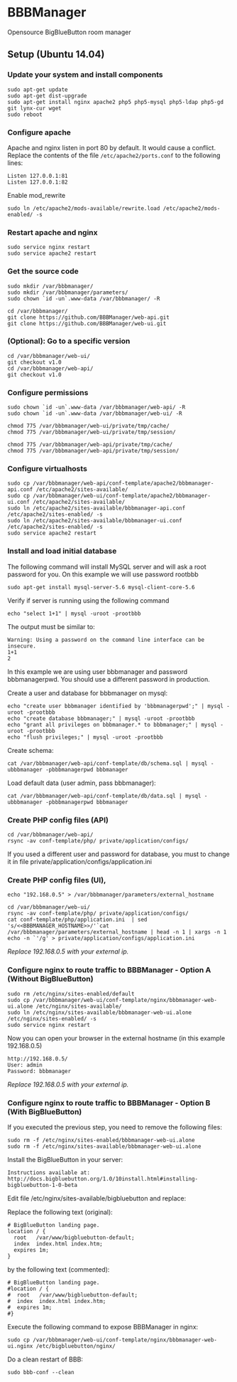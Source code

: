 # BBBManager

Opensource BigBlueButton room manager

## Setup (Ubuntu 14.04)

### Update your system and install components

    sudo apt-get update
    sudo apt-get dist-upgrade
    sudo apt-get install nginx apache2 php5 php5-mysql php5-ldap php5-gd git lynx-cur wget
    sudo reboot

### Configure apache

Apache and nginx listen in port 80 by default. It would cause a conflict.
Replace the contents of the file `/etc/apache2/ports.conf` to the following lines:

    Listen 127.0.0.1:81
    Listen 127.0.0.1:82

Enable mod_rewrite

    sudo ln /etc/apache2/mods-available/rewrite.load /etc/apache2/mods-enabled/ -s

### Restart apache and nginx

    sudo service nginx restart
    sudo service apache2 restart

    
### Get the source code

    sudo mkdir /var/bbbmanager/
    sudo mkdir /var/bbbmanager/parameters/
    sudo chown `id -un`.www-data /var/bbbmanager/ -R
    
    cd /var/bbbmanager/
    git clone https://github.com/BBBManager/web-api.git
    git clone https://github.com/BBBManager/web-ui.git

### (Optional): Go to a specific version

    cd /var/bbbmanager/web-ui/
    git checkout v1.0
    cd /var/bbbmanager/web-api/
    git checkout v1.0
    
### Configure permissions

    sudo chown `id -un`.www-data /var/bbbmanager/web-api/ -R
    sudo chown `id -un`.www-data /var/bbbmanager/web-ui/ -R

    chmod 775 /var/bbbmanager/web-ui/private/tmp/cache/
    chmod 775 /var/bbbmanager/web-ui/private/tmp/session/

    chmod 775 /var/bbbmanager/web-api/private/tmp/cache/
    chmod 775 /var/bbbmanager/web-api/private/tmp/session/

### Configure virtualhosts

    sudo cp /var/bbbmanager/web-api/conf-template/apache2/bbbmanager-api.conf /etc/apache2/sites-available/
    sudo cp /var/bbbmanager/web-ui/conf-template/apache2/bbbmanager-ui.conf /etc/apache2/sites-available/
    sudo ln /etc/apache2/sites-available/bbbmanager-api.conf /etc/apache2/sites-enabled/ -s
    sudo ln /etc/apache2/sites-available/bbbmanager-ui.conf /etc/apache2/sites-enabled/ -s
    sudo service apache2 restart

### Install and load initial database

The following command will install MySQL server and will ask a root password for you. On this example we will use password rootbbb

    sudo apt-get install mysql-server-5.6 mysql-client-core-5.6
    
Verify if server is running using the following command

    echo "select 1+1" | mysql -uroot -prootbbb

The output must be similar to:

    Warning: Using a password on the command line interface can be insecure.
    1+1
    2

In this example we are using user bbbmanager and password bbbmanagerpwd. You should use a different password in production.

Create a user and database for bbbmanager on mysql:

    echo "create user bbbmanager identified by 'bbbmanagerpwd';" | mysql -uroot -prootbbb
    echo "create database bbbmanager;" | mysql -uroot -prootbbb
    echo "grant all privileges on bbbmanager.* to bbbmanager;" | mysql -uroot -prootbbb
    echo "flush privileges;" | mysql -uroot -prootbbb

Create schema:

    cat /var/bbbmanager/web-api/conf-template/db/schema.sql | mysql -ubbbmanager -pbbbmanagerpwd bbbmanager

Load default data (user admin, pass bbbmanager):

    cat /var/bbbmanager/web-api/conf-template/db/data.sql | mysql -ubbbmanager -pbbbmanagerpwd bbbmanager

### Create PHP config files (API)
    cd /var/bbbmanager/web-api/
    rsync -av conf-template/php/ private/application/configs/
    
If you used a different user and password for database, you must to change it in file private/application/configs/application.ini

### Create PHP config files (UI), 

    echo "192.168.0.5" > /var/bbbmanager/parameters/external_hostname
    
    cd /var/bbbmanager/web-ui/
    rsync -av conf-template/php/ private/application/configs/
    cat conf-template/php/application.ini  | sed 's/<<BBBMANAGER_HOSTNAME>>/'`cat /var/bbbmanager/parameters/external_hostname | head -n 1 | xargs -n 1 echo -n `'/g' > private/application/configs/application.ini

*Replace 192.168.0.5 with your external ip.*

### Configure nginx to route traffic to BBBManager - Option A (Without BigBlueButton)
    sudo rm /etc/nginx/sites-enabled/default
    sudo cp /var/bbbmanager/web-ui/conf-template/nginx/bbbmanager-web-ui.alone /etc/nginx/sites-available/
    sudo ln /etc/nginx/sites-available/bbbmanager-web-ui.alone /etc/nginx/sites-enabled/ -s
    sudo service nginx restart

Now you can open your browser in the external hostname (in this example 192.168.0.5)

    http://192.168.0.5/
    User: admin
    Password: bbbmanager

*Replace 192.168.0.5 with your external ip.*

### Configure nginx to route traffic to BBBManager - Option B (With BigBlueButton)
If you executed the previous step, you need to remove the following files:

    sudo rm -f /etc/nginx/sites-enabled/bbbmanager-web-ui.alone
    sudo rm -f /etc/nginx/sites-available/bbbmanager-web-ui.alone

Install the BigBlueButton in your server:

    Instructions available at: http://docs.bigbluebutton.org/1.0/10install.html#installing-bigbluebutton-1-0-beta

Edit file /etc/nginx/sites-available/bigbluebutton and replace:

Replace the following text (original):

    # BigBlueButton landing page.
    location / {
      root   /var/www/bigbluebutton-default;
      index  index.html index.htm;
      expires 1m;
    }

by the following text (commented):

    # BigBlueButton landing page.
    #location / {
    #  root   /var/www/bigbluebutton-default;
    #  index  index.html index.htm;
    #  expires 1m;
    #}

Execute the following command to expose BBBManager in nginx:

    sudo cp /var/bbbmanager/web-ui/conf-template/nginx/bbbmanager-web-ui.nginx /etc/bigbluebutton/nginx/

Do a clean restart of BBB:

    sudo bbb-conf --clean


